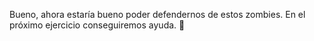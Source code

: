 Bueno, ahora estaría bueno poder defendernos de estos zombies. En el próximo ejercicio conseguiremos ayuda. :pray:
